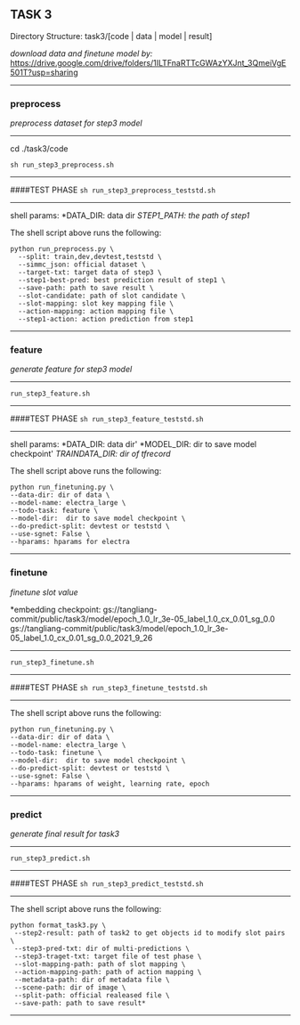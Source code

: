 
## TASK 3
Directory Structure: task3/[code | data | model | result]

*download data and finetune model by:*
https://drive.google.com/drive/folders/1ILTFnaRTTcGWAzYXJnt_3QmeiVgE501T?usp=sharing

***
### preprocess
*preprocess dataset for step3 model*
***

cd ./task3/code

`sh run_step3_preprocess.sh`
***
####TEST PHASE
`sh run_step3_preprocess_teststd.sh`
***

shell params:
*DATA_DIR: data dir
*STEP1_PATH: the path of step1*

The shell script above runs the following:
```
python run_preprocess.py \
  --split: train,dev,devtest,teststd \
  --simmc_json: official dataset \
  --target-txt: target data of step3 \
  --step1-best-pred: best prediction result of step1 \
  --save-path: path to save result \
  --slot-candidate: path of slot candidate \
  --slot-mapping: slot key mapping file \
  --action-mapping: action mapping file \
  --step1-action: action prediction from step1
  ```

***

### feature
*generate feature for step3 model*
***
`run_step3_feature.sh`
***
####TEST PHASE
`sh run_step3_feature_teststd.sh`
***

shell params:
*DATA_DIR: data dir'
*MODEL_DIR: dir to save model checkpoint'
*TRAINDATA_DIR: dir of tfrecord*

The shell script above runs the following:
```
python run_finetuning.py \
--data-dir: dir of data \
--model-name: electra_large \
--todo-task: feature \
--model-dir:  dir to save model checkpoint \
--do-predict-split: devtest or teststd \
--use-sgnet: False \
--hparams: hparams for electra
```
***

### finetune
*finetune slot value*

*embedding checkpoint:
gs://tangliang-commit/public/task3/model/epoch_1.0_lr_3e-05_label_1.0_cx_0.01_sg_0.0
gs://tangliang-commit/public/task3/model/epoch_1.0_lr_3e-05_label_1.0_cx_0.01_sg_0.0_2021_9_26
***

`run_step3_finetune.sh`
***
####TEST PHASE
`sh run_step3_finetune_teststd.sh`
***

The shell script above runs the following:
```
python run_finetuning.py \
--data-dir: dir of data \
--model-name: electra_large \
--todo-task: finetune \
--model-dir:  dir to save model checkpoint \
--do-predict-split: devtest or teststd \
--use-sgnet: False \
--hparams: hparams of weight, learning rate, epoch
```

***
### predict
*generate final result for task3*
***

`run_step3_predict.sh`
***
####TEST PHASE
`sh run_step3_predict_teststd.sh`
***


The shell script above runs the following:

```
python format_task3.py \
 --step2-result: path of task2 to get objects id to modify slot pairs \
 --step3-pred-txt: dir of multi-predictions \
 --step3-traget-txt: target file of test phase \
 --slot-mapping-path: path of slot mapping \
 --action-mapping-path: path of action mapping \
 --metadata-path: dir of metadata file \
 --scene-path: dir of image \
 --split-path: official realeased file \
 --save-path: path to save result*
 ```
***


